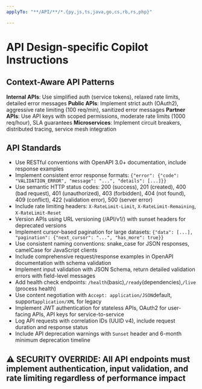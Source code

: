 ```yaml
---
applyTo: "**/API/**/*.{py,js,ts,java,go,cs,rb,rs,php}"

---
```


# API Design-specific Copilot Instructions

## Context-Aware API Patterns

**Internal APIs**: Use simplified auth (service tokens), relaxed rate limits, detailed error messages
**Public APIs**: Implement strict auth (OAuth2), aggressive rate limiting (100 req/min), sanitized error messages
**Partner APIs**: Use API keys with scoped permissions, moderate rate limits (1000 req/hour), SLA guarantees
**Microservices**: Implement circuit breakers, distributed tracing, service mesh integration

## API Standards

- Use RESTful conventions with OpenAPI 3.0+ documentation, include response examples
- Implement consistent error response formats: `{"error": {"code": "VALIDATION_ERROR", "message": "...", "details": [...]}}`
- Use semantic HTTP status codes: 200 (success), 201 (created), 400 (bad request), 401 (unauthorized), 403 (forbidden), 404 (not found), 409 (conflict), 422 (validation error), 500 (server error)
- Include rate limiting headers: `X-RateLimit-Limit`, `X-RateLimit-Remaining`, `X-RateLimit-Reset`
- Version APIs using URL versioning (/API/v1/) with sunset headers for deprecated versions
- Implement cursor-based pagination for large datasets: `{"data": [...], "pagination": {"next_cursor": "...", "has_more": true}}`
- Use consistent naming conventions: snake_case for JSON responses, camelCase for JavaScript clients
- Include comprehensive request/response examples in OpenAPI documentation with schema validation
- Implement input validation with JSON Schema, return detailed validation errors with field-level messages
- Add health check endpoints: `/health`(basic),`/ready`(dependencies),`/live` (process health)
- Use content negotiation with `Accept: application/JSON`default, support`application/XML` for legacy
- Implement JWT authentication for stateless APIs, OAuth2 for user-facing APIs, API keys for service-to-service
- Log API requests with correlation IDs (UUID v4), include request duration and response status
- Include API deprecation warnings with `Sunset` header and 6-month minimum deprecation timeline

## ⚠️ SECURITY OVERRIDE: All API endpoints must implement authentication, input validation, and rate limiting regardless of performance impact
